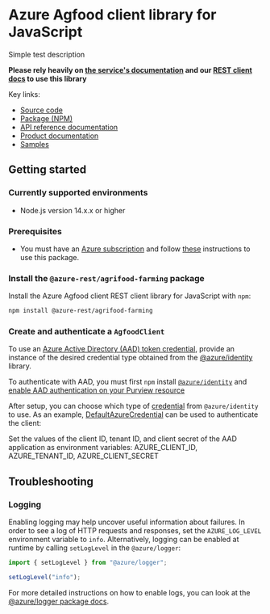 # Azure Agfood client library for JavaScript

Simple test description

**Please rely heavily on [the service's documentation](https://azure.microsoft.com/en-us/services/purview/) and our [REST client docs](https://github.com/Azure/azure-sdk-for-js/blob/main/documentation/rest-clients.md) to use this library**

Key links:

- [Source code](https://github.com/Azure/azure-sdk-for-js/tree/main/sdk/agrifood/agrifood-farming-rest)
- [Package (NPM)](https://www.npmjs.com/package/@azure-rest/agrifood-farming)
- [API reference documentation](https://docs.microsoft.com/javascript/api/@azure-rest/agrifood-farming?view=azure-node-preview)
- [Product documentation](https://azure.microsoft.com/en-us/services/purview/)
- [Samples](https://github.com/Azure/azure-sdk-for-js/tree/main/sdk/agrifood/agrifood-farming-rest/samples)

## Getting started

### Currently supported environments

- Node.js version 14.x.x or higher

### Prerequisites

- You must have an [Azure subscription](https://docs.microsoft.com/en-us/azure/cognitive-services/authentication?tabs=powershell#authenticate-with-an-authentication-token) and follow [these](https://docs.microsoft.com/en-us/azure/purview/create-catalog-portal#add-a-security-principal-to-a-data-plane-role) instructions to use this package.

### Install the `@azure-rest/agrifood-farming` package

Install the Azure Agfood client REST client library for JavaScript with `npm`:

```bash
npm install @azure-rest/agrifood-farming
```

### Create and authenticate a `AgfoodClient`

To use an [Azure Active Directory (AAD) token credential](https://docs.microsoft.com/en-us/azure/cognitive-services/authentication?tabs=powershell#authenticate-with-an-authentication-token),
provide an instance of the desired credential type obtained from the
[@azure/identity](https://github.com/Azure/azure-sdk-for-js/tree/main/sdk/identity/identity#credentials) library.

To authenticate with AAD, you must first `npm` install [`@azure/identity`](https://www.npmjs.com/package/@azure/identity)  and
[enable AAD authentication on your Purview resource](https://docs.microsoft.com/en-us/azure/purview/create-catalog-portal#add-a-security-principal-to-a-data-plane-role)

After setup, you can choose which type of [credential](https://github.com/Azure/azure-sdk-for-js/tree/main/sdk/identity/identity#credentials) from `@azure/identity` to use.
As an example, [DefaultAzureCredential](https://github.com/Azure/azure-sdk-for-js/tree/main/sdk/identity/identity#defaultazurecredential)
can be used to authenticate the client:

Set the values of the client ID, tenant ID, and client secret of the AAD application as environment variables:
AZURE_CLIENT_ID, AZURE_TENANT_ID, AZURE_CLIENT_SECRET

## Troubleshooting

### Logging

Enabling logging may help uncover useful information about failures. In order to see a log of HTTP requests and responses, set the `AZURE_LOG_LEVEL` environment variable to `info`. Alternatively, logging can be enabled at runtime by calling `setLogLevel` in the `@azure/logger`:

```javascript
import { setLogLevel } from "@azure/logger";

setLogLevel("info");
```

For more detailed instructions on how to enable logs, you can look at the [@azure/logger package docs](https://github.com/Azure/azure-sdk-for-js/tree/main/sdk/core/logger).
